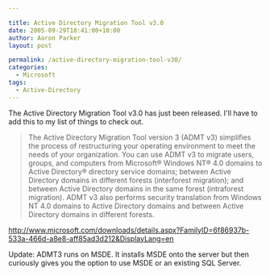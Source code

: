 ```yaml
---

title: Active Directory Migration Tool v3.0
date: 2005-09-29T18:41:00+10:00
author: Aaron Parker
layout: post

permalink: /active-directory-migration-tool-v30/
categories:
  - Microsoft
tags:
  - Active-Directory
---
```

The Active Directory Migration Tool v3.0 has just been released. I'll have to add this to my list of things to check out.

> The Active Directory Migration Tool version 3 (ADMT v3) simplifies the process of restructuring your operating environment to meet the needs of your organization. You can use ADMT v3 to migrate users, groups, and computers from Microsoft® Windows NT® 4.0 domains to Active Directory® directory service domains; between Active Directory domains in different forests (interforest migration); and between Active Directory domains in the same forest (intraforest migration). ADMT v3 also performs security translation from Windows NT 4.0 domains to Active Directory domains and between Active Directory domains in different forests.

<http://www.microsoft.com/downloads/details.aspx?FamilyID=6f86937b-533a-466d-a8e8-aff85ad3d212&DisplayLang=en>

Update: ADMT3 runs on MSDE. It installs MSDE onto the server but then curiously gives you the option to use MSDE or an existing SQL Server.
